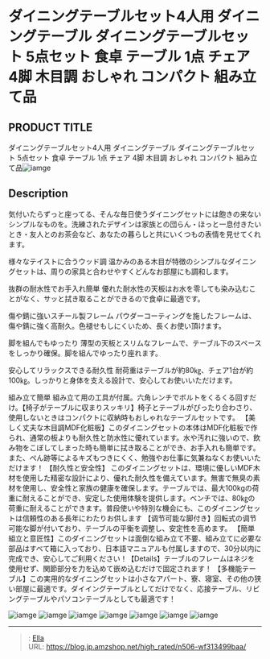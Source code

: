 # ダイニングテーブルセット4人用 ダイニングテーブル ダイニングテーブルセット 5点セット 食卓 テーブル  1点 チェア 4脚 木目調 おしゃれ コンパクト 組み立て品


## PRODUCT TITLE 

ダイニングテーブルセット4人用 ダイニングテーブル ダイニングテーブルセット 5点セット 食卓 テーブル  1点 チェア 4脚 木目調 おしゃれ コンパクト 組み立て品![iamge](https://b2bfiles1.gigab2b.cn/image/wkseller/7404/20231027_08b231af3eb678442b0ac37399411eba.jpg)

## Description

気付いたらずっと座ってる、そんな毎日使うダイニングセットには飽きの来ないシンプルなものを。洗練されたデザインは家族との団らん・ほっと一息付きたいとき・友人とのお茶会など、あなたの暮らしと共にいくつもの表情を見せてくれます。

様々なテイストに合うウッド調
温かみのある木目が特徴のシンプルなダイニングセットは、周りの家具と合わせやすくどんなお部屋にも調和します。

抜群の耐水性でお手入れ簡単
優れた耐水性の天板はお水を零しても染み込むことがなく、サッと拭き取ることができるので食卓に最適です。

傷や錆に強いスチール製フレーム
パウダーコーティングを施したフレームは、傷や錆に強く高耐久。色褪せもしにくいため、長くお使い頂けます。

脚を組んでもゆったり
薄型の天板とスリムなフレームで、テーブル下のスペースをしっかり確保。脚を組んでゆったり座れます。

安心してリラックスできる耐久性
耐荷重はテーブルが約80㎏、チェア1台が約100㎏。しっかりと身体を支える設計で、安心してお使いいただけます。

組み立て簡単
組み立て用の工具が付属。六角レンチでボルトをくるくる回すだけ。【椅子がテーブルに収まりスッキリ】椅子とテーブルがぴったり合わさり、使用しないときはコンパクトに収納時もおしゃれなテーブルセットです。
【美しく丈夫な木目調MDF化粧板】このダイニングセットの本体はMDF化粧板で作られ、通常の板よりも耐久性と防水性に優れています。水や汚れに強いので、飲み物をこぼしてしまった時も簡単に拭き取ることができ、お手入れも簡単です。また、ぺん跡等によるキズもつきにくく、勉強やお仕事に気兼ねなくお使いいただけます！
【耐久性と安全性】 このダイニングセットは、環境に優しいMDF木材を使用した精密な設計により、優れた耐久性を備えています。無害で無臭の素材を使用し、安全性と家族の健康を確保します。テーブルでは、最大100kgの荷重に耐えることができ、安定した使用体験を提供します。ベンチでは、80㎏の荷重に耐えることができます。普段使いや特別な機会にも、このダイニングセットは信頼性のある長年にわたりお供します
【调节可能な脚付き】回転式の调节可能な脚が付いており、テーブルの平衡を调整し、安定性を高めます。
【簡単組立と意匠性】このダイニングセットは面倒な組み立て不要、組み立てに必要な部品はすべて箱に入っており、日本語マニュアルも付属しますので、30分以内に完成でき、安心してご利用ください！【Details】テーブルのフレームはネジを使用せず、関節部分を力を込めて嵌め込むだけで固定されます！
【多機能テーブル】この実用的なダイニングセットは小さなアパート、寮、寝室、その他の狭い部屋に最適です。ダイイングテーブルとしてだけでなく、応接テーブル、リビングテーブルやパソコンテーブルとしても最適です！




![iamge](https://b2bfiles1.gigab2b.cn/image/wkseller/7404/20231027_7d19b63d5124cd1defe9a8c11cc5e988.jpg)
![iamge](https://b2bfiles1.gigab2b.cn/image/wkseller/7404/20231024_e922185995bb53d5e115b599dd74549f.jpg)
![iamge](https://b2bfiles1.gigab2b.cn/image/wkseller/7404/20231024_7dab5be714db64deb2aaec45edb5a1a3.jpg)
![iamge](https://b2bfiles1.gigab2b.cn/image/wkseller/7404/20231024_51e775fabd0ce2ef67b931757e3a9852.jpg)
![iamge](https://b2bfiles1.gigab2b.cn/image/wkseller/7404/20231024_cb37bb0127e7c25b4618e15f98716c23.jpg)
![iamge](https://b2bfiles1.gigab2b.cn/image/wkseller/7404/20231024_ce1a786da0ae6c71ce8ffa5ad8e17b86.jpg)
![iamge](https://b2bfiles1.gigab2b.cn/image/wkseller/7404/20231024_8739a93666f68aaa7e376f8269ef4170.jpg)


---

> : [Ella](https://blog.jp.amzshop.net/)  
> URL: https://blog.jp.amzshop.net/high_rated/n506-wf313499baa/  

